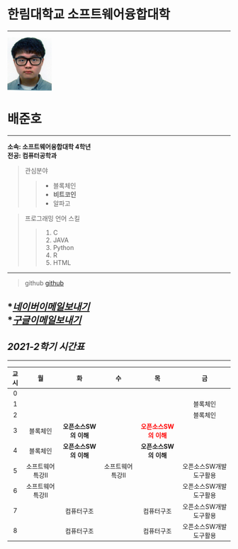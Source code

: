# 한림대학교 소프트웨어융합대학
---
<img src=증명사진.jpg width=100 height=120>
<h1>배준호</h1>

---

<strong>소속: 소프트웨어융합대학 4학년</strong>  
<strong>전공: 컴퓨터공학과</strong>  

>관심분야
>>* 블록체인
>>* **비트코인**
>>* 알파고


>프로그래밍 언어 스킬
>>1. C
>>2. JAVA
>>3. Python
>>4. R
>>5. HTML

---
>github
[github]

*[<i>네이버이메일보내기</i>][naver]  
  *[<i>구글이메일보내기</i>][google]
---
<h2><i>2021-2학기 시간표</i></h2>

---


|교시|월|화|수|목|금|
|:---:|:---:|:---:|:---:|:---:|:---:|
|0||||||
|1|||||블록체인|
|2|||||블록체인|
|3|블록체인|**오픈소스SW의 이해**||**<span style="color:red">오픈소스SW의 이해</span>**||
|4|블록체인|**오픈소스SW의 이해**||**오픈소스SW의 이해**||
|5|소프트웨어특강II||소프트웨어특강II||오픈소스SW개발도구활용|
|6|소프트웨어특강II||||오픈소스SW개발도구활용|
|7||컴퓨터구조||컴퓨터구조|오픈소스SW개발도구활용|
|8||컴퓨터구조||컴퓨터구조|오픈소스SW개발도구활용|





[github]:http://github.com/JunhoBaee/
[naver]:http://qo6111@naver.com
[google]:http://qo61111@gmail.com

